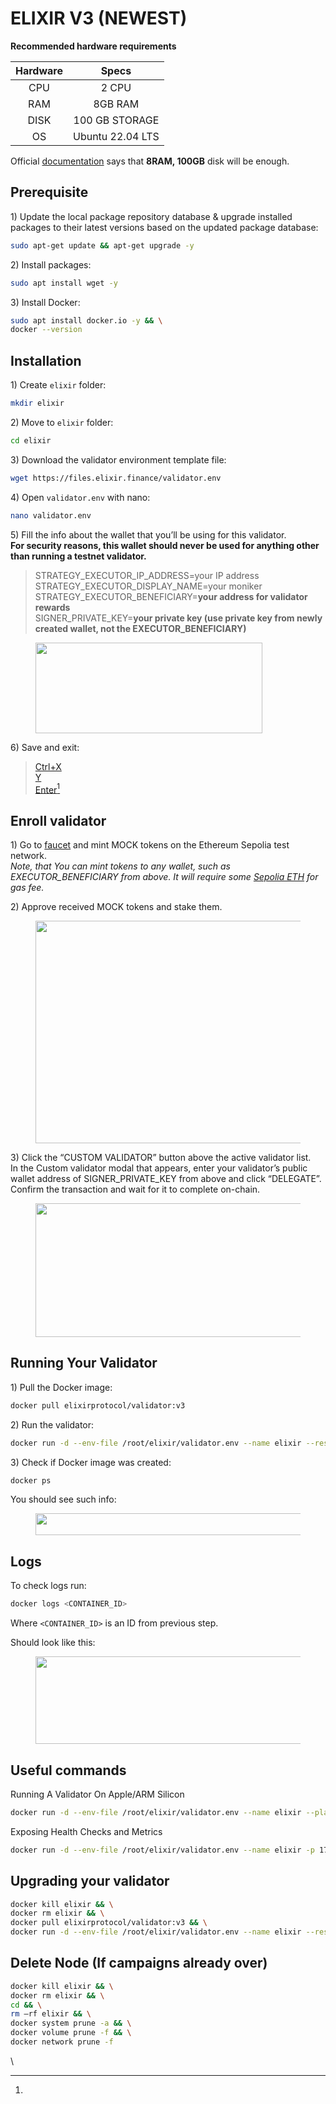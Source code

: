 # ELIXIR V3 (NEWEST)

**Recommended hardware requirements**

| Hardware |       Specs      |
| :------: | :--------------: |
|    CPU   |       2 CPU      |
|    RAM   |      8GB RAM     |
|   DISK   |  100 GB STORAGE  |
|    OS    | Ubuntu 22.04 LTS |

Official [documentation](https://docs.elixir.xyz/running-an-elixir-validator) says that **8RAM, 100GB** disk will be enough.

## **Prerequisite** <a href="#id-4a62" id="id-4a62"></a>

1\) Update the local package repository database & upgrade installed packages to their latest versions based on the updated package database:

```bash
sudo apt-get update && apt-get upgrade -y
```

2\) Install packages:

```bash
sudo apt install wget -y
```

3\) Install Docker:

```bash
sudo apt install docker.io -y && \
docker --version
```

## **Installation** <a href="#af42" id="af42"></a>

1\) Create `elixir` folder:

```bash
mkdir elixir
```

2\) Move to `elixir` folder:

```bash
cd elixir
```

3\) Download the validator environment template file:

```bash
wget https://files.elixir.finance/validator.env
```

4\) Open `validator.env` with nano:

```bash
nano validator.env
```

5\) Fill the info about the wallet that you’ll be using for this validator.\
**For security reasons, this wallet should never be used for anything other than running a testnet validator.**

> STRATEGY\_EXECUTOR\_IP\_ADDRESS=your IP address\
> STRATEGY\_EXECUTOR\_DISPLAY\_NAME=your moniker\
> STRATEGY\_EXECUTOR\_BENEFICIARY=**your address for validator rewards**\
> SIGNER\_PRIVATE\_KEY=**your private key (use private key from newly created wallet, not the EXECUTOR\_BENEFICIARY)**

<figure><img src="https://miro.medium.com/v2/resize:fit:363/1*GMY8DkzllaUsEya9Ppgs-A.png" alt="" height="145" width="363"><figcaption></figcaption></figure>

6\) Save and exit:

> [Ctrl+X \
> Y \
> Enter](#user-content-fn-1)[^1]

## **Enroll validator** <a href="#id-424a" id="id-424a"></a>

1\) Go to [faucet](https://testnet-3.elixir.xyz/) and mint MOCK tokens on the Ethereum Sepolia test network.\
_Note, that You can mint tokens to any wallet, such as EXECUTOR\_BENEFICIARY from above. It will require some_ [_Sepolia ETH_](https://www.alchemy.com/faucets/ethereum-sepolia) _for gas fee._

2\) Approve received MOCK tokens and stake them.

<figure><img src="https://miro.medium.com/v2/resize:fit:633/1*Wnwlr7Koqt97Rq3LF9YnFQ.png" alt="" height="356" width="633"><figcaption></figcaption></figure>

3\) Click the “CUSTOM VALIDATOR” button above the active validator list.\
In the Custom validator modal that appears, enter your validator’s public wallet address of SIGNER\_PRIVATE\_KEY from above and click “DELEGATE”.\
Confirm the transaction and wait for it to complete on-chain.

<figure><img src="https://miro.medium.com/v2/resize:fit:700/1*brTIxGyTTqHNkN9tXaanQg.png" alt="" height="214" width="700"><figcaption></figcaption></figure>

## Running Your Validator <a href="#id-7b0d" id="id-7b0d"></a>

1\) Pull the Docker image:

```bash
docker pull elixirprotocol/validator:v3
```

2\) Run the validator:

```bash
docker run -d --env-file /root/elixir/validator.env --name elixir --restart unless-stopped elixirprotocol/validator:v3
```

3\) Check if Docker image was created:

```bash
docker ps
```

You should see such info:

<figure><img src="https://miro.medium.com/v2/resize:fit:700/1*h835MvQwMK3tr9D609kwtA.png" alt="" height="35" width="700"><figcaption></figcaption></figure>

## **Logs** <a href="#id-5b75" id="id-5b75"></a>

To check logs run:

```bash
docker logs <CONTAINER_ID>
```

Where `<CONTAINER_ID>` is an ID from previous step.

Should look like this:

<figure><img src="https://miro.medium.com/v2/resize:fit:700/1*Hj6kmCFy4KX9RJpE9MDs-Q.png" alt="" height="140" width="700"><figcaption></figcaption></figure>

## Useful commands <a href="#e0d9" id="e0d9"></a>

Running A Validator On Apple/ARM Silicon

```bash
docker run -d --env-file /root/elixir/validator.env --name elixir --platform linux/amd64 elixirprotocol/validator:v3
```

Exposing Health Checks and Metrics

```bash
docker run -d --env-file /root/elixir/validator.env --name elixir -p 17690:17690 elixirprotocol/validator:v3
```

## Upgrading your validator <a href="#id-313e" id="id-313e"></a>

```bash
docker kill elixir && \
docker rm elixir && \
docker pull elixirprotocol/validator:v3 && \
docker run -d --env-file /root/elixir/validator.env --name elixir --restart unless-stopped elixirprotocol/validator:v3
```

## **Delete Node (If campaigns already over)** <a href="#c584" id="c584"></a>

```bash
docker kill elixir && \
docker rm elixir && \
cd && \
rm –rf elixir && \
docker system prune -a && \
docker volume prune -f && \
docker network prune -f
```

\


[^1]: 
